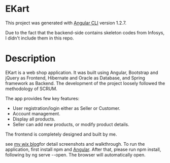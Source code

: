 # EKart

This project was generated with [Angular CLI](https://github.com/angular/angular-cli) version 1.2.7.

Due to the fact that the backend-side contains skeleton codes from Infosys, I didn't include them in this repo.

# Description
EKart is a web shop application. It was built using Angular, Bootstrap and jQuery as Frontend, Hibernate and Oracle as Database, and Spring framework as Backend. The development of the project loosely followed the methodology of SCRUM.
 
The app provides few key features:

- User registration/login either as Seller or Customer.
- Account management.
- Display all products.
- Seller can add new products, or modify product details.

The frontend is completely designed and built by me.

see [my wix blog](https://xuchen323.wixsite.com/website/single-post/2018/09/11/EKart----A-web-shop-application)for detail screenshots and walkthrough.
 To run the application, first install npm and [Angular](https://angular.io/guide/quickstart). After that, please run npm install, following by ng serve --open. The browser will automatically open.
